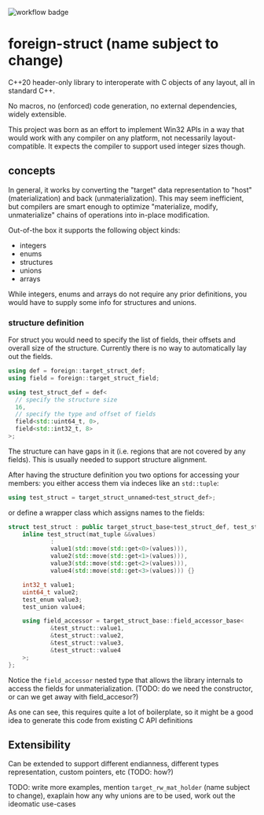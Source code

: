 ![workflow badge](https://github.com/DCNick3/foreign-struct/actions/workflows/cmake.yml/badge.svg)

# foreign-struct (name subject to change)

C++20 header-only library to interoperate with C objects of any layout, all in standard C++.

No macros, no (enforced) code generation, no external dependencies, widely extensible.

This project was born as an effort to implement Win32 APIs in a way that would work with any compiler on any platform, not necessarily layout-compatible. It expects the compiler to support used integer sizes though.

## concepts

In general, it works by converting the "target" data representation to "host" (materialization) and back (unmaterialization).
This may seem inefficient, but compilers are smart enough to optimize "materialize, modify, unmaterialize" chains of operations into in-place modification.

Out-of-the box it supports the following object kinds:
- integers
- enums
- structures
- unions
- arrays

While integers, enums and arrays do not require any prior definitions, you would have to supply some info for structures and unions.

### structure definition

For struct you would need to specify the list of fields, their offsets and overall size of the structure. Currently there is no way to automatically lay out the fields.

```C++
using def = foreign::target_struct_def;
using field = foreign::target_struct_field;

using test_struct_def = def<
  // specify the structure size
  16,
  // specify the type and offset of fields
  field<std::uint64_t, 0>,
  field<std::int32_t, 8>
>;
```

The structure can have gaps in it (i.e. regions that are not covered by any fields). This is usually needed to support structure alignment.


After having the structure definition you two options for accessing your members: you either access them via indeces like an `std::tuple`:
```C++
using test_struct = target_struct_unnamed<test_struct_def>;
```

or define a wrapper class which assigns names to the fields:

```C++
struct test_struct : public target_struct_base<test_struct_def, test_struct> {
    inline test_struct(mat_tuple &&values)
            :
            value1(std::move(std::get<0>(values))),
            value2(std::move(std::get<1>(values))),
            value3(std::move(std::get<2>(values))),
            value4(std::move(std::get<3>(values))) {}

    int32_t value1;
    uint64_t value2;
    test_enum value3;
    test_union value4;

    using field_accessor = target_struct_base::field_accessor_base<
            &test_struct::value1,
            &test_struct::value2,
            &test_struct::value3,
            &test_struct::value4
    >;
};
```

Notice the `field_accessor` nested type that allows the library internals to access the fields for unmaterialization. (TODO: do we need the constructor, or can we get away with field_accesor?)

As one can see, this requires quite a lot of boilerplate, so it might be a good idea to generate this code from existing C API definitions

## Extensibility

Can be extended to support different endianness, different types representation, custom pointers, etc (TODO: how?)

TODO: write more examples, mention `target_rw_mat_holder` (name subject to change), exaplain how any why unions are to be used, work out the ideomatic use-cases
